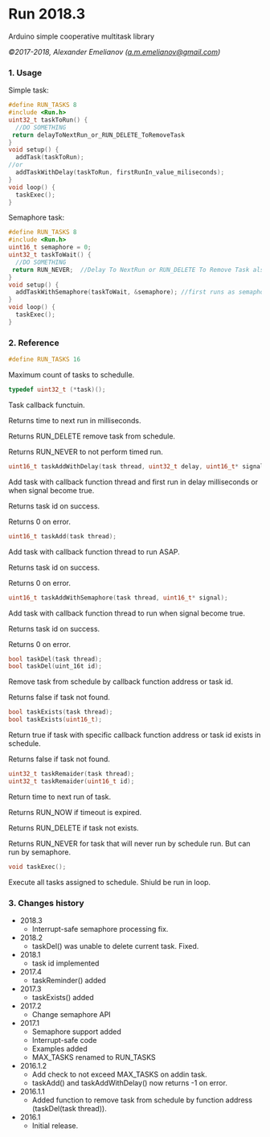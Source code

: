 # Run 2018.3

Arduino simple cooperative multitask library

*&copy;2017-2018, Alexander Emelianov (a.m.emelianov@gmail.com)*

### 1. Usage

Simple task:

```c
#define RUN_TASKS 8
#include <Run.h>
uint32_t taskToRun() {
  //DO SOMETHING
 return delayToNextRun_or_RUN_DELETE_ToRemoveTask
}
void setup() {
  addTask(taskToRun);
//or
  addTaskWithDelay(taskToRun, firstRunIn_value_miliseconds);
}
void loop() {
  taskExec();
}
```

Semaphore task:

```c
#define RUN_TASKS 8
#include <Run.h>
uint16_t semaphore = 0;
uint32_t taskToWait() {
  //DO SOMETHING
 return RUN_NEVER;	//Delay To NextRun or RUN_DELETE To Remove Task also supported
}
void setup() {
  addTaskWithSemaphore(taskToWait, &semaphore);	//first runs as semaphore become non-zerro
}
void loop() {
  taskExec();
}
```

### 2. Reference
```c
#define RUN_TASKS 16
```

Maximum count of tasks to schedulle.

```c
typedef uint32_t (*task)();
```

Task callback functuin.

Returns time to next run in milliseconds.

Returns RUN_DELETE remove task from schedule.

Returns RUN_NEVER to not perform timed run.

```c
uint16_t taskAddWithDelay(task thread, uint32_t delay, uint16_t* signal = NULL);
```

Add task with callback function thread and first run in delay milliseconds or when signal become true.

Returns task id on success.

Returns 0 on error.

```c
uint16_t taskAdd(task thread);
```

Add task with callback function thread to run ASAP.

Returns task id on success.

Returns 0 on error.

```c
uint16_t taskAddWithSemaphore(task thread, uint16_t* signal);
```

Add task with callback function thread to run when signal become true.

Returns task id on success.

Returns 0 on error.

```c
bool taskDel(task thread);
bool taskDel(uint_16t id);
```

Remove task from schedule by callback function address or task id.

Returns false if task not found.

```c
bool taskExists(task thread);
bool taskExists(uint16_t);
```

Return true if task with specific callback function address or task id exists in schedule.

Returns false if task not found.

```c
uint32_t taskRemaider(task thread);
uint32_t taskRemaider(uint16_t id);
```

Return time to next run of task.

Returns RUN_NOW  if timeout is expired.

Returns RUN_DELETE if task not exists.

Returns RUN_NEVER for task that will never run by schedule run. But can run by semaphore.

```c
void taskExec();
```

Execute all tasks assigned to schedule. Shiuld be run in loop.

### 3. Changes history
* 2018.3
  * Interrupt-safe semaphore processing fix.
* 2018.2
  * taskDel() was unable to delete current task. Fixed.
* 2018.1
  * task id implemented
* 2017.4
  * taskReminder() added
* 2017.3
  * taskExists() added
* 2017.2
  * Change semaphore API
* 2017.1
  * Semaphore support added
  * Interrupt-safe code
  * Examples added
  * MAX_TASKS renamed to RUN_TASKS
* 2016.1.2
  * Add check to not exceed MAX_TASKS on addin task.
  * taskAdd() and taskAddWithDelay() now returns -1 on error.
* 2016.1.1
  * Added function to remove task from schedule by function address (taskDel(task thread)).
* 2016.1
  * Initial release.
